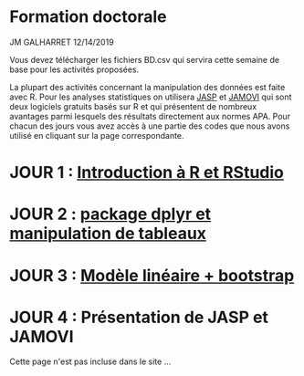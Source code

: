 Formation doctorale
================
JM GALHARRET
12/14/2019

Vous devez télécharger les fichiers BD.csv qui servira cette semaine de base pour les activités proposées.

La plupart des activités concernant la manipulation des données est faite avec R. Pour les analyses statistiques on utilisera [JASP](https://jasp-stats.org) et [JAMOVI](https://www.jamovi.org) qui sont deux logiciels gratuits basés sur R et qui présentent de nombreux avantages parmi lesquels des résultats directement aux normes APA. 
Pour chacun des jours vous avez accès à une partie des codes que nous avons utilisé en cliquant sur la page correspondante. 

# JOUR 1 : [Introduction à R et RStudio](https://github.com/GALHARRET/Formation-doctorale-2019/blob/master/jour1)


# JOUR 2 : [package dplyr et manipulation de tableaux](https://github.com/GALHARRET/Formation-doctorale-2019/blob/master/jour2)

# JOUR 3 : [Modèle linéaire + bootstrap](https://github.com/GALHARRET/Formation-doctorale-2019/blob/master/jour3)

# JOUR 4 : Présentation de JASP et JAMOVI  
Cette page n'est pas incluse dans le site ... 
